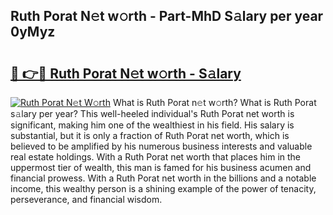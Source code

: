 ## Ruth Porat N𝚎t w𝚘rth - Part-MhD S𝚊lary per year 0yMyz

# <h2><a href="http://gc4kpzm.nevu.top/?p=Ruth+Porat">🔗 👉🔴 Ruth Porat N𝚎t w𝚘rth - S𝚊lary</a></h2>

[![Ruth Porat N𝚎t W𝚘rth](https://i.imgur.com/Oavwk0R.jpeg)](http://gc4kpzm.nevu.top/?p=Ruth+Porat)
What is Ruth Porat n𝚎t w𝚘rth? What is Ruth Porat s𝚊lary per year?
This well-heeled individual's Ruth Porat net worth is significant, making him one of the wealthiest in his field. His salary is substantial, but it is only a fraction of Ruth Porat net worth, which is believed to be amplified by his numerous business interests and valuable real estate holdings. With a Ruth Porat net worth that places him in the uppermost tier of wealth, this man is famed for his business acumen and financial prowess. With a Ruth Porat net worth in the billions and a notable income, this wealthy person is a shining example of the power of tenacity, perseverance, and financial wisdom.
